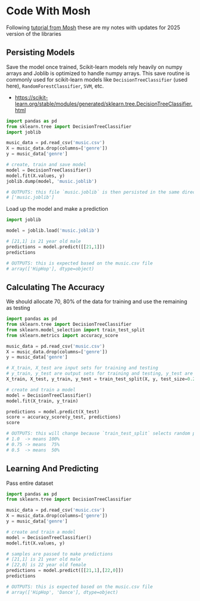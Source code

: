 # Code With Mosh

Following [tutorial from Mosh](https://www.youtube.com/watch?v=7eh4d6sabA0) these are my notes with updates for 2025 version of the libraries

## Persisting Models

Save the model once trained, Scikit-learn models rely heavily on numpy arrays and Joblib is optimized to handle numpy arrays. This save routine is commonly used for scikit-learn models like `DecisionTreeClassifier` (used here), `RandomForestClassifier`, `SVM`, etc.

- https://scikit-learn.org/stable/modules/generated/sklearn.tree.DecisionTreeClassifier.html

```python
import pandas as pd
from sklearn.tree import DecisionTreeClassifier
import joblib

music_data = pd.read_csv('music.csv')
X = music_data.drop(columns=['genre']) 
y = music_data['genre']

# create, train and save model
model = DecisionTreeClassifier()
model.fit(X.values, y)
joblib.dump(model, 'music.joblib')

# OUTPUTS: this file `music.joblib` is then persisted in the same directory as the Juypter notebook
# ['music.joblib']
```

Load up the model and make a prediction

```python
import joblib

model = joblib.load('music.joblib')

# [21,1] is 21 year old male
predictions = model.predict([[21,1]])
predictions

# OUTPUTS: this is expected based on the music.csv file
# array(['HipHop'], dtype=object)
```

## Calculating The Accuracy

We should allocate 70, 80% of the data for training and use the remaining as testing

```python
import pandas as pd
from sklearn.tree import DecisionTreeClassifier
from sklearn.model_selection import train_test_split
from sklearn.metrics import accuracy_score

music_data = pd.read_csv('music.csv')
X = music_data.drop(columns=['genre']) 
y = music_data['genre']

# X_train, X_test are input sets for training and testing
# y_train, y_test are output sets for training and testing, y_test are the expected values
X_train, X_test, y_train, y_test = train_test_split(X, y, test_size=0.2) # 20% of data to test

# create and train a model
model = DecisionTreeClassifier()
model.fit(X_train, y_train)

predictions = model.predict(X_test)
score = accuracy_score(y_test, predictions)
score

# OUTPUTS: this will change because `train_test_split` selects random parts of the CSV and the sample size is only 18
# 1.0  -> means 100%
# 0.75 -> means  75%
# 0.5  -> means  50%
```

## Learning And Predicting

Pass entire dataset

```python
import pandas as pd
from sklearn.tree import DecisionTreeClassifier

music_data = pd.read_csv('music.csv')
X = music_data.drop(columns=['genre']) 
y = music_data['genre']

# create and train a model
model = DecisionTreeClassifier()
model.fit(X.values, y)

# samples are passed to make predictions
# [21,1] is 21 year old male
# [22,0] is 22 year old female
predictions = model.predict([[21,1],[22,0]])
predictions

# OUTPUTS: this is expected based on the music.csv file
# array(['HipHop', 'Dance'], dtype=object)
```
